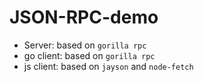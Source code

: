 # JSON-RPC-demo
- Server: based on `gorilla rpc`
- go client: based on `gorilla rpc`
- js client: based on `jayson` and `node-fetch`